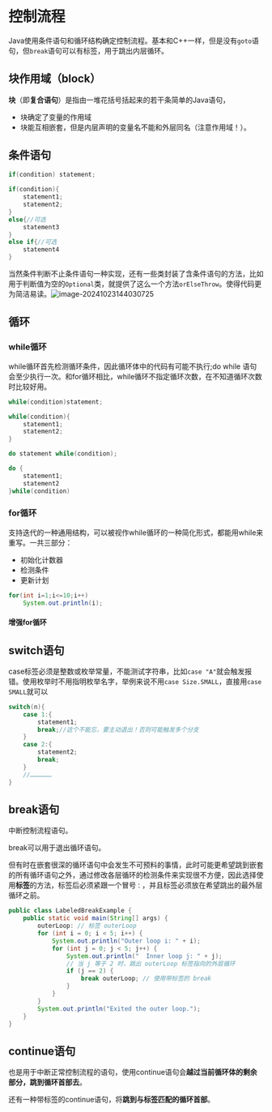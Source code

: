 # 控制流程

Java使用条件语句和循环结构确定控制流程。基本和C++一样，但是没有`goto`语句，但`break`语句可以有标签，用于跳出内层循环。

## 块作用域（block）

**块**（即**复合语句**）是指由一堆花括号括起来的若干条简单的Java语句，

- 块确定了变量的作用域
- 块能互相嵌套，但是内层声明的变量名不能和外层同名（注意作用域！）。

## 条件语句

```java
if(condition) statement;
    
if(condition){
    statement1;
    statement2;
}
else{//可选
    statement3
}
else if{//可选
    statement4
}
```

当然条件判断不止条件语句一种实现，还有一些类封装了含条件语句的方法，比如用于判断值为空的`Optional`类，就提供了这么一个方法`orElseThrow`。使得代码更为简洁易读。![image-20241023144030725](https://gitee.com/De1ores/csdn-picture-bed/raw/master/202410231440764.png)

## 循环

### while循环

while循环首先检测循环条件，因此循环体中的代码有可能不执行;do while 语句会至少执行一次。和for循环相比，while循环不指定循环次数，在不知道循环次数时比较好用。

```java
while(condition)statement;

while(condition){
    statement1;
    statement2;
}

do statement while(condition);

do {
    statement1;
    statement2
}while(condition)
```

### for循环

支持迭代的一种通用结构，可以被视作while循环的一种简化形式，都能用while来重写。一共三部分：

- 初始化计数器
- 检测条件
- 更新计划

```java
for(int i=1;i<=10;i++)
    System.out.println(i);
```

#### 增强for循环



## switch语句

case标签必须是整数或枚举常量，不能测试字符串，比如`case "A"`就会触发报错。使用枚举时不用指明枚举名字，举例来说不用`case Size.SMALL`，直接用`case SMALL`就可以

```java
switch(n){
    case 1:{
        statement1;
        break;//这个不能忘，要主动退出！否则可能触发多个分支
    }
    case 2:{
        statement2;
        break;
    }
    //………………
}
```

## break语句

中断控制流程语句。

break可以用于退出循环语句。

但有时在嵌套很深的循环语句中会发生不可预料的事情，此时可能更希望跳到嵌套的所有循环语句之外，通过修改各层循环的检测条件来实现很不方便，因此选择使用**标签**的方法，标签后必须紧跟一个冒号`：`，并且标签必须放在希望跳出的最外层循环之前。

```java
public class LabeledBreakExample {  
    public static void main(String[] args) {  
        outerLoop: // 标签 outerLoop  
        for (int i = 0; i < 5; i++) {  
            System.out.println("Outer loop i: " + i);  
            for (int j = 0; j < 5; j++) {  
                System.out.println("  Inner loop j: " + j);  
                // 当 j 等于 2 时，跳出 outerLoop 标签指向的外层循环  
                if (j == 2) {  
                    break outerLoop; // 使用带标签的 break  
                }  
            }  
        }  
        System.out.println("Exited the outer loop.");  
    }  
}
```

## continue语句

也是用于中断正常控制流程的语句，使用continue语句会**越过当前循环体的剩余部分，跳到循环首部去**。

还有一种带标签的continue语句，将**跳到与标签匹配的循环首部**。

